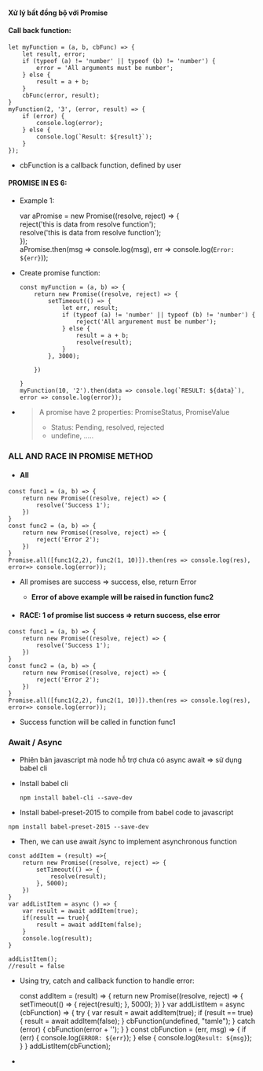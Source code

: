 #### Xử lý bất đồng bộ với Promise

#### Call back function:

    let myFunction = (a, b, cbFunc) => {
        let result, error;
        if (typeof (a) != 'number' || typeof (b) != 'number') {
            error = 'All arguments must be number';
        } else {
            result = a + b;
        }
        cbFunc(error, result);
    }
    myFunction(2, '3', (error, result) => {
        if (error) {
            console.log(error);
        } else {
            console.log(`Result: ${result}`);
        }
    });

* cbFunction is a callback function, defined by user

#### PROMISE IN ES 6:

* Example 1:

  var aPromise = new Promise\(\(resolve, reject\) =&gt; {  
        reject\('this is data from resolve function'\);  
        resolve\('this is data from resolve function'\);  
    }\);  
    aPromise.then\(msg =&gt; console.log\(msg\), err =&gt; console.log\(`Error: ${err}`\)\);

* Create promise function:

      const myFunction = (a, b) => {
          return new Promise((resolve, reject) => {
              setTimeout(() => {
                  let err, result;
                  if (typeof (a) != 'number' || typeof (b) != 'number') {
                      reject('All argurement must be number');
                  } else {
                      result = a + b;
                      resolve(result);
                  }
              }, 3000);

          })

      }
      myFunction(10, '2').then(data => console.log(`RESULT: ${data}`), error => console.log(error));

* > A promise have 2 properties: PromiseStatus, PromiseValue
  >
  > * Status: Pending, resolved, rejected
  > * undefine, .....

### ALL AND RACE IN PROMISE METHOD

* #### All

```
const func1 = (a, b) => {
    return new Promise((resolve, reject) => {
        resolve('Success 1');
    })
}
const func2 = (a, b) => {
    return new Promise((resolve, reject) => {
        reject('Error 2');
    })
}
Promise.all([func1(2,2), func2(1, 10)]).then(res => console.log(res), error=> console.log(error));
```

* All promises are success =&gt; success, else, return Error

  * **Error of above example will be raised in function func2**

* #### RACE: 1 of promise list success =&gt; return success, else error

```
const func1 = (a, b) => {
    return new Promise((resolve, reject) => {
        resolve('Success 1');
    })
}
const func2 = (a, b) => {
    return new Promise((resolve, reject) => {
        reject('Error 2');
    })
}
Promise.all([func1(2,2), func2(1, 10)]).then(res => console.log(res), error=> console.log(error));
```

* Success function will be called in function func1

### Await / Async

* Phiên bản javascript mà node hỗ trợ chưa có async await =&gt; sử dụng babel cli

* Install babel cli

  ```
  npm install babel-cli --save-dev
  ```

* Install babel-preset-2015 to compile from babel code to javascript

```
npm install babel-preset-2015 --save-dev
```

* Then, we can use await /sync to implement asynchronous function

```
const addItem = (result) =>{
    return new Promise((resolve, reject) => {
        setTimeout(() => {
            resolve(result);
        }, 5000);
    })
}
var addListItem = async () => {
    var result = await addItem(true);
    if(result == true){
        result = await addItem(false);
    }
    console.log(result);
}

addListItem();
//result = false
```

* Using try, catch and callback function to handle error:

    const addItem = (result) => {
        return new Promise((resolve, reject) => {
            setTimeout(() => {
                reject(result);
            }, 5000);
        })
    }
    var addListItem = async (cbFunction) => {
        try {
            var result = await addItem(true);
            if (result == true) {
                result = await addItem(false);
            }
            cbFunction(undefined, "tamle");
        } catch (error) {
            cbFunction(error + '');
        }
    }
    const cbFunction = (err, msg) => {
        if (err) {
            console.log(`ERROR: ${err}`);
        } else {
            console.log(`Result: ${msg}`);
        }
    }
    addListItem(cbFunction);

* 


